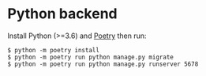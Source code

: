 # Python backend

Install Python (>=3.6)  and [Poetry](https://python-poetry.org/) then run:

```
$ python -m poetry install
$ python -m poetry run python manage.py migrate
$ python -m poetry run python manage.py runserver 5678
```
